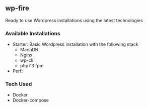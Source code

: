wp-fire
---

Ready to use Wordpress installations using the latest technologies

### Available Installations

* Starter: Basic Wordpress installation with the following stack
    * MariaDB
    * Nginx
    * wp-cli
    * php7.3 fpm
* Perf:


### Tech Used

* Docker
* Docker-compose

